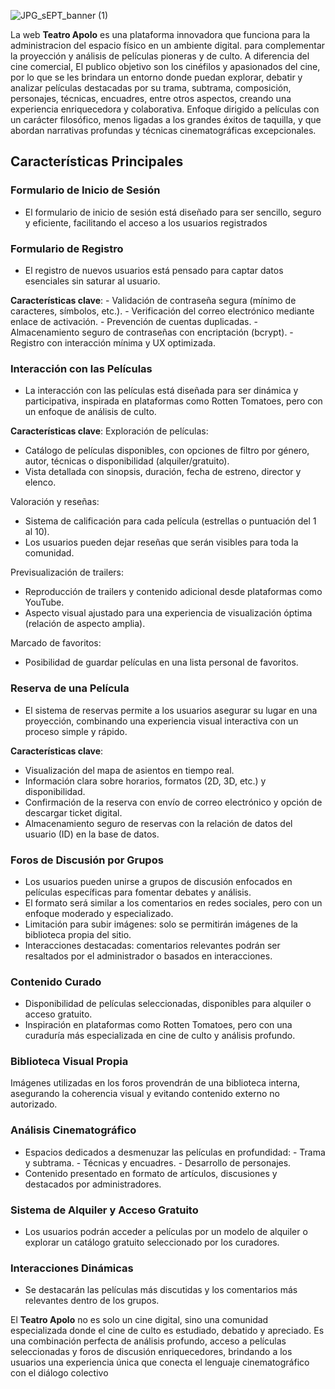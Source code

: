 ![JPG_sEPT_banner (1)](https://github.com/user-attachments/assets/8eff9b82-e8c0-41c7-8f4f-a5a50a1314d7)

La web **Teatro Apolo** es una plataforma innovadora que funciona para la administracion del espacio físico en un ambiente digital. para complementar  la proyección y análisis de películas pioneras y de culto. A diferencia del cine comercial, El publico objetivo son los cinéfilos y apasionados del cine, por lo que se les brindara un entorno donde puedan explorar, debatir y analizar películas destacadas por su trama, subtrama, composición, personajes, técnicas, encuadres, entre otros aspectos, creando una experiencia enriquecedora y colaborativa. Enfoque dirigido a películas con un carácter filosófico, menos ligadas a los grandes éxitos de taquilla, y que abordan narrativas profundas y técnicas cinematográficas excepcionales.

## Características Principales
### Formulario de Inicio de Sesión
- El formulario de inicio de sesión está diseñado para ser sencillo, seguro y eficiente, facilitando el acceso a los usuarios registrados

### Formulario de Registro
- El registro de nuevos usuarios está pensado para captar datos esenciales sin saturar al usuario.

**Características clave**:
      - Validación de contraseña segura (mínimo de caracteres, símbolos, etc.).
      - Verificación del correo electrónico mediante enlace de activación.
      - Prevención de cuentas duplicadas.
      - Almacenamiento seguro de contraseñas con encriptación (bcrypt).
      - Registro con interacción mínima y UX optimizada.

### Interacción con las Películas
- La interacción con las películas está diseñada para ser dinámica y participativa, inspirada en plataformas como Rotten Tomatoes, pero con un enfoque de análisis de culto.

**Características clave**:
Exploración de películas:
- Catálogo de películas disponibles, con opciones de filtro por género, autor, técnicas o disponibilidad (alquiler/gratuito).
- Vista detallada con sinopsis, duración, fecha de estreno, director y elenco.

Valoración y reseñas:
- Sistema de calificación para cada película (estrellas o puntuación del 1 al 10).
- Los usuarios pueden dejar reseñas que serán visibles para toda la comunidad.

Previsualización de trailers:
- Reproducción de trailers y contenido adicional desde plataformas como YouTube.
- Aspecto visual ajustado para una experiencia de visualización óptima (relación de aspecto amplia).

Marcado de favoritos:
- Posibilidad de guardar películas en una lista personal de favoritos.

### Reserva de una Película
- El sistema de reservas permite a los usuarios asegurar su lugar en una proyección, combinando una experiencia visual interactiva con un proceso simple y rápido.

**Características clave**:
- Visualización del mapa de asientos en tiempo real.
- Información clara sobre horarios, formatos (2D, 3D, etc.) y disponibilidad.
- Confirmación de la reserva con envío de correo electrónico y opción de descargar ticket digital.
- Almacenamiento seguro de reservas con la relación de datos del usuario (ID) en la base de datos.

### Foros de Discusión por Grupos
- Los usuarios pueden unirse a grupos de discusión enfocados en películas específicas para fomentar debates y análisis.
- El formato será similar a los comentarios en redes sociales, pero con un enfoque moderado y especializado.
- Limitación para subir imágenes: solo se permitirán imágenes de la biblioteca propia del sitio.
- Interacciones destacadas: comentarios relevantes podrán ser resaltados por el administrador o basados en interacciones.

### Contenido Curado
- Disponibilidad de películas seleccionadas, disponibles para alquiler o acceso gratuito.
- Inspiración en plataformas como Rotten Tomatoes, pero con una curaduría más especializada en cine de culto y análisis profundo.

### Biblioteca Visual Propia
Imágenes utilizadas en los foros provendrán de una biblioteca interna, asegurando la coherencia visual y evitando contenido externo no autorizado.

### Análisis Cinematográfico
- Espacios dedicados a desmenuzar las películas en profundidad:
      - Trama y subtrama.
      - Técnicas y encuadres.
      - Desarrollo de personajes.
- Contenido presentado en formato de artículos, discusiones y destacados por administradores.

### Sistema de Alquiler y Acceso Gratuito
- Los usuarios podrán acceder a películas por un modelo de alquiler o explorar un catálogo gratuito seleccionado por los curadores.


### Interacciones Dinámicas
- Se destacarán las películas más discutidas y los comentarios más relevantes dentro de los grupos.


El **Teatro Apolo** no es solo un cine digital, sino una comunidad especializada donde el cine de culto es estudiado, debatido y apreciado. Es una combinación perfecta de análisis profundo, acceso a películas seleccionadas y foros de discusión enriquecedores, brindando a los usuarios una experiencia única que conecta el lenguaje cinematográfico con el diálogo colectivo

